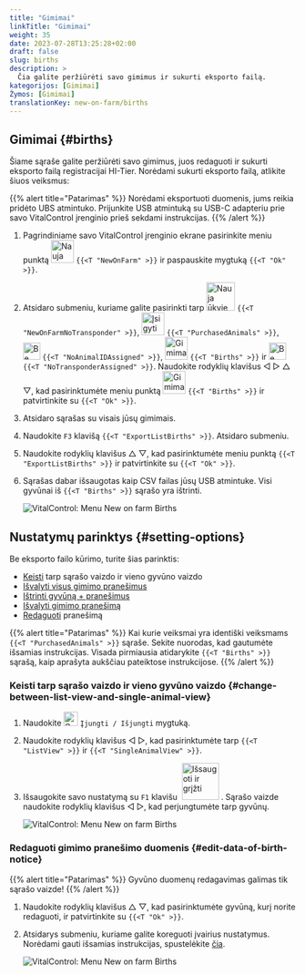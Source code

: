 ```yaml
---
title: "Gimimai"
linkTitle: "Gimimai"
weight: 35
date: 2023-07-28T13:25:28+02:00
draft: false
slug: births
description: >
  Čia galite peržiūrėti savo gimimus ir sukurti eksporto failą.
kategorijos: [Gimimai]
Žymos: [Gimimai]
translationKey: new-on-farm/births
---
```

## Gimimai {#births}

Šiame sąraše galite peržiūrėti savo gimimus, juos redaguoti ir sukurti eksporto failą registracijai HI-Tier. Norėdami sukurti eksporto failą, atlikite šiuos veiksmus:

{{% alert title="Patarimas" %}}
Norėdami eksportuoti duomenis, jums reikia pridėto UBS atmintuko. Prijunkite USB atmintuką su USB-C adapteriu prie savo VitalControl įrenginio prieš sekdami instrukcijas.
{{% /alert %}}

1. Pagrindiniame savo VitalControl įrenginio ekrane pasirinkite meniu punktą <img src="/icons/main/new-on-farm.svg" width="40" align="bottom" alt="Nauja ūkyje" /> `{{<T "NewOnFarm" >}}` ir paspauskite mygtuką `{{<T "Ok" >}}`.

2. Atsidaro submeniu, kuriame galite pasirinkti tarp <img src="/icons/registration/new-on-farm-no-transponder.svg" width="50" align="bottom" alt="Nauja ūkyje, be transponderio" /> `{{<T "NewOnFarmNoTransponder" >}}`, <img src="/icons/main/new-on-farm.svg" width="40" align="bottom" alt="Įsigyti gyvūnai" /> `{{<T "PurchasedAnimals" >}}`, <img src="/icons/registration/no-eartag-number.svg" width="30" align="bottom" alt="Be nacionalinio gyvūno ID" /> `{{<T "NoAnimalIDAssigned" >}}`, <img src="/icons/main/births.svg" width="40" align="bottom" alt="Gimimai" /> `{{<T "Births" >}}` ir <img src="/icons/registration/no-transponder.svg" width="30" align="bottom" alt="Be transponderio" /> `{{<T "NoTransponderAssigned" >}}`. Naudokite rodyklių klavišus ◁ ▷ △ ▽, kad pasirinktumėte meniu punktą <img src="/icons/main/births.svg" width="40" align="bottom" alt="Gimimai" /> `{{<T "Births" >}}` ir patvirtinkite su `{{<T "Ok" >}}`.

3. Atsidaro sąrašas su visais jūsų gimimais.

4. Naudokite `F3` klavišą `{{<T "ExportListBirths" >}}`. Atsidaro submeniu.

5. Naudokite rodyklių klavišus △ ▽, kad pasirinktumėte meniu punktą `{{<T "ExportListBirths" >}}` ir patvirtinkite su `{{<T "Ok" >}}`.

6. Sąrašas dabar išsaugotas kaip CSV failas jūsų USB atmintuke. Visi gyvūnai iš `{{<T "Births" >}}` sąrašo yra ištrinti.


    ![VitalControl: Menu New on farm Births](../images/births.png "Gimimai")

## Nustatymų parinktys {#setting-options}

Be eksporto failo kūrimo, turite šias parinktis:

- [Keisti](#change-between-list-view-and-single-animal-view) tarp sąrašo vaizdo ir vieno gyvūno vaizdo
- [Išvalyti visus gimimo pranešimus](../purchased-animals/#clear-all-purchase-notices)
- [Ištrinti gyvūną + pranešimus](../purchased-animals/#delete-animal--purchase-notice)
- [Išvalyti gimimo pranešimą](../purchased-animals/#clear-notice-of-purchase)
- [Redaguoti](#edit-data-of-birth-notice) pranešimą

{{% alert title="Patarimas" %}}
Kai kurie veiksmai yra identiški veiksmams `{{<T "PurchasedAnimals" >}}` sąraše. Sekite nuorodas, kad gautumėte išsamias instrukcijas. Visada pirmiausia atidarykite `{{<T "Births" >}}` sąrašą, kaip aprašyta aukščiau pateiktose instrukcijose.
{{% /alert %}}

### Keisti tarp sąrašo vaizdo ir vieno gyvūno vaizdo {#change-between-list-view-and-single-animal-view}

1. Naudokite <img src="/icons/gear.svg" width="25" align="bottom" alt="Gear" /> `Įjungti / Išjungti` mygtuką.

2. Naudokite rodyklių klavišus ◁ ▷, kad pasirinktumėte tarp `{{<T "ListView" >}}` ir `{{<T "SingleAnimalView" >}}`.

3. Išsaugokite savo nustatymą su `F1` klavišu &nbsp;<img src="/icons/footer/save_exit.svg" width="65" align="bottom" alt="Išsaugoti ir grįžti" />&nbsp;. Sąrašo vaizde naudokite rodyklių klavišus ◁ ▷, kad perjungtumėte tarp gyvūnų.

    ![VitalControl: Menu New on farm Births](../images/change.png "Keisti tarp sąrašo vaizdo ir vieno gyvūno vaizdo")

### Redaguoti gimimo pranešimo duomenis {#edit-data-of-birth-notice}

{{% alert title="Patarimas" %}}
Gyvūno duomenų redagavimas galimas tik sąrašo vaizde!
{{% /alert %}}

1. Naudokite rodyklių klavišus △ ▽, kad pasirinktumėte gyvūną, kurį norite redaguoti, ir patvirtinkite su `{{<T "Ok" >}}`.

2. Atsidarys submeniu, kuriame galite koreguoti įvairius nustatymus. Norėdami gauti išsamias instrukcijas, spustelėkite [čia](/en/docs/new/calving/#register-a-calving).

    ![VitalControl: Menu New on farm Births](../images/edit2.png "Redaguoti gimimo pranešimą")
    
